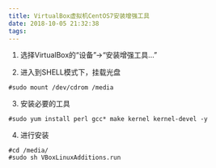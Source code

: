 ```yaml
---
title: VirtualBox虚拟机CentOS7安装增强工具
date: 2018-10-05 21:32:38
tags:
---
```


1. 选择VirtualBox的“设备”->“安装增强工具…”

2. 进入到SHELL模式下，挂载光盘
```
#sudo mount /dev/cdrom /media
```

3. ​安装必要的工具
```
#sudo yum install perl gcc* make kernel kernel-devel -y
```

4. 进行安装
```
#cd /media/
#sudo sh VBoxLinuxAdditions.run
```
